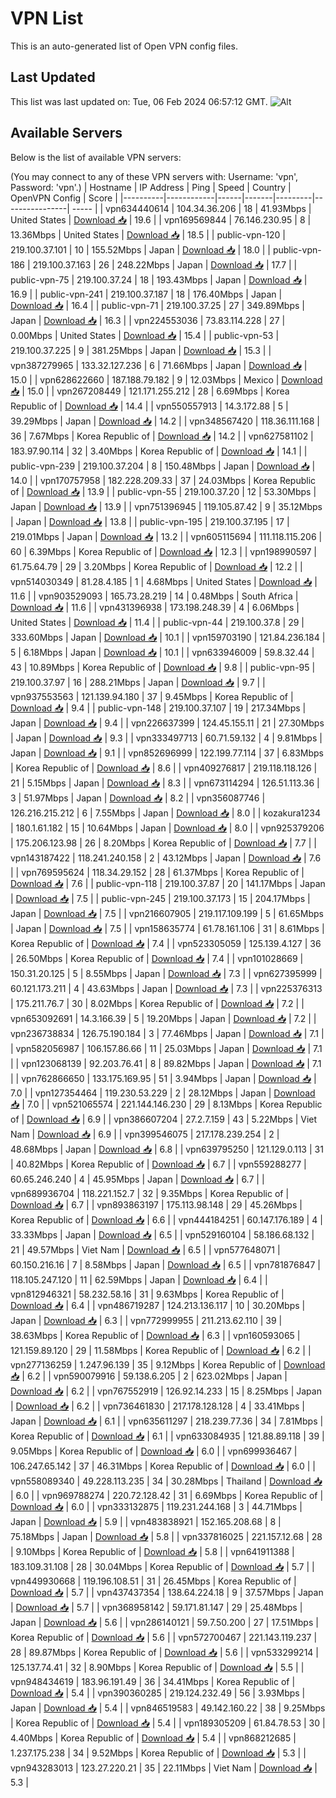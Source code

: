 # VPN List

This is an auto-generated list of Open VPN config files.

## Last Updated

This list was last updated on: Tue, 06 Feb 2024 06:57:12 GMT.
![Alt](https://repobeats.axiom.co/api/embed/186b98318ef1479477931607c1ad7d823f12451f.svg "Repobeats analytics image")

## Available Servers

Below is the list of available VPN servers:

(You may connect to any of these VPN servers with: Username: 'vpn', Password: 'vpn'.)
| Hostname | IP Address | Ping | Speed | Country | OpenVPN Config | Score |
|----------|------------|------|-------|---------|----------------| ----- |
| vpn634440614 | 104.34.36.206 | 18 | 41.93Mbps | United States | [Download 📥](./configs/server_0_US.ovpn) | 19.6 |
| vpn169569844 | 76.146.230.95 | 8 | 13.36Mbps | United States | [Download 📥](./configs/server_1_US.ovpn) | 18.5 |
| public-vpn-120 | 219.100.37.101 | 10 | 155.52Mbps | Japan | [Download 📥](./configs/server_2_JP.ovpn) | 18.0 |
| public-vpn-186 | 219.100.37.163 | 26 | 248.22Mbps | Japan | [Download 📥](./configs/server_3_JP.ovpn) | 17.7 |
| public-vpn-75 | 219.100.37.24 | 18 | 193.43Mbps | Japan | [Download 📥](./configs/server_4_JP.ovpn) | 16.9 |
| public-vpn-241 | 219.100.37.187 | 18 | 176.40Mbps | Japan | [Download 📥](./configs/server_5_JP.ovpn) | 16.4 |
| public-vpn-71 | 219.100.37.25 | 27 | 349.89Mbps | Japan | [Download 📥](./configs/server_6_JP.ovpn) | 16.3 |
| vpn224553036 | 73.83.114.228 | 27 | 0.00Mbps | United States | [Download 📥](./configs/server_7_US.ovpn) | 15.4 |
| public-vpn-53 | 219.100.37.225 | 9 | 381.25Mbps | Japan | [Download 📥](./configs/server_8_JP.ovpn) | 15.3 |
| vpn387279965 | 133.32.127.236 | 6 | 71.66Mbps | Japan | [Download 📥](./configs/server_9_JP.ovpn) | 15.0 |
| vpn628622660 | 187.188.79.182 | 9 | 12.03Mbps | Mexico | [Download 📥](./configs/server_10_MX.ovpn) | 15.0 |
| vpn267208449 | 121.171.255.212 | 28 | 6.69Mbps | Korea Republic of | [Download 📥](./configs/server_11_KR.ovpn) | 14.4 |
| vpn550557913 | 14.3.172.88 | 5 | 39.29Mbps | Japan | [Download 📥](./configs/server_12_JP.ovpn) | 14.2 |
| vpn348567420 | 118.36.111.168 | 36 | 7.67Mbps | Korea Republic of | [Download 📥](./configs/server_13_KR.ovpn) | 14.2 |
| vpn627581102 | 183.97.90.114 | 32 | 3.40Mbps | Korea Republic of | [Download 📥](./configs/server_14_KR.ovpn) | 14.1 |
| public-vpn-239 | 219.100.37.204 | 8 | 150.48Mbps | Japan | [Download 📥](./configs/server_15_JP.ovpn) | 14.0 |
| vpn170757958 | 182.228.209.33 | 37 | 24.03Mbps | Korea Republic of | [Download 📥](./configs/server_16_KR.ovpn) | 13.9 |
| public-vpn-55 | 219.100.37.20 | 12 | 53.30Mbps | Japan | [Download 📥](./configs/server_17_JP.ovpn) | 13.9 |
| vpn751396945 | 119.105.87.42 | 9 | 35.12Mbps | Japan | [Download 📥](./configs/server_18_JP.ovpn) | 13.8 |
| public-vpn-195 | 219.100.37.195 | 17 | 219.01Mbps | Japan | [Download 📥](./configs/server_19_JP.ovpn) | 13.2 |
| vpn605115694 | 111.118.115.206 | 60 | 6.39Mbps | Korea Republic of | [Download 📥](./configs/server_20_KR.ovpn) | 12.3 |
| vpn198990597 | 61.75.64.79 | 29 | 3.20Mbps | Korea Republic of | [Download 📥](./configs/server_21_KR.ovpn) | 12.2 |
| vpn514030349 | 81.28.4.185 | 1 | 4.68Mbps | United States | [Download 📥](./configs/server_22_US.ovpn) | 11.6 |
| vpn903529093 | 165.73.28.219 | 14 | 0.48Mbps | South Africa | [Download 📥](./configs/server_23_ZA.ovpn) | 11.6 |
| vpn431396938 | 173.198.248.39 | 4 | 6.06Mbps | United States | [Download 📥](./configs/server_24_US.ovpn) | 11.4 |
| public-vpn-44 | 219.100.37.8 | 29 | 333.60Mbps | Japan | [Download 📥](./configs/server_25_JP.ovpn) | 10.1 |
| vpn159703190 | 121.84.236.184 | 5 | 6.18Mbps | Japan | [Download 📥](./configs/server_26_JP.ovpn) | 10.1 |
| vpn633946009 | 59.8.32.44 | 43 | 10.89Mbps | Korea Republic of | [Download 📥](./configs/server_27_KR.ovpn) | 9.8 |
| public-vpn-95 | 219.100.37.97 | 16 | 288.21Mbps | Japan | [Download 📥](./configs/server_28_JP.ovpn) | 9.7 |
| vpn937553563 | 121.139.94.180 | 37 | 9.45Mbps | Korea Republic of | [Download 📥](./configs/server_29_KR.ovpn) | 9.4 |
| public-vpn-148 | 219.100.37.107 | 19 | 217.34Mbps | Japan | [Download 📥](./configs/server_30_JP.ovpn) | 9.4 |
| vpn226637399 | 124.45.155.11 | 21 | 27.30Mbps | Japan | [Download 📥](./configs/server_31_JP.ovpn) | 9.3 |
| vpn333497713 | 60.71.59.132 | 4 | 9.81Mbps | Japan | [Download 📥](./configs/server_32_JP.ovpn) | 9.1 |
| vpn852696999 | 122.199.77.114 | 37 | 6.83Mbps | Korea Republic of | [Download 📥](./configs/server_33_KR.ovpn) | 8.6 |
| vpn409276817 | 219.118.118.126 | 21 | 5.15Mbps | Japan | [Download 📥](./configs/server_34_JP.ovpn) | 8.3 |
| vpn673114294 | 126.51.113.36 | 3 | 51.97Mbps | Japan | [Download 📥](./configs/server_35_JP.ovpn) | 8.2 |
| vpn356087746 | 126.216.215.212 | 6 | 7.55Mbps | Japan | [Download 📥](./configs/server_36_JP.ovpn) | 8.0 |
| kozakura1234 | 180.1.61.182 | 15 | 10.64Mbps | Japan | [Download 📥](./configs/server_37_JP.ovpn) | 8.0 |
| vpn925379206 | 175.206.123.98 | 26 | 8.20Mbps | Korea Republic of | [Download 📥](./configs/server_38_KR.ovpn) | 7.7 |
| vpn143187422 | 118.241.240.158 | 2 | 43.12Mbps | Japan | [Download 📥](./configs/server_39_JP.ovpn) | 7.6 |
| vpn769595624 | 118.34.29.152 | 28 | 61.37Mbps | Korea Republic of | [Download 📥](./configs/server_40_KR.ovpn) | 7.6 |
| public-vpn-118 | 219.100.37.87 | 20 | 141.17Mbps | Japan | [Download 📥](./configs/server_41_JP.ovpn) | 7.5 |
| public-vpn-245 | 219.100.37.173 | 15 | 204.17Mbps | Japan | [Download 📥](./configs/server_42_JP.ovpn) | 7.5 |
| vpn216607905 | 219.117.109.199 | 5 | 61.65Mbps | Japan | [Download 📥](./configs/server_43_JP.ovpn) | 7.5 |
| vpn158635774 | 61.78.161.106 | 31 | 8.61Mbps | Korea Republic of | [Download 📥](./configs/server_44_KR.ovpn) | 7.4 |
| vpn523305059 | 125.139.4.127 | 36 | 26.50Mbps | Korea Republic of | [Download 📥](./configs/server_45_KR.ovpn) | 7.4 |
| vpn101028669 | 150.31.20.125 | 5 | 8.55Mbps | Japan | [Download 📥](./configs/server_46_JP.ovpn) | 7.3 |
| vpn627395999 | 60.121.173.211 | 4 | 43.63Mbps | Japan | [Download 📥](./configs/server_47_JP.ovpn) | 7.3 |
| vpn225376313 | 175.211.76.7 | 30 | 8.02Mbps | Korea Republic of | [Download 📥](./configs/server_48_KR.ovpn) | 7.2 |
| vpn653092691 | 14.3.166.39 | 5 | 19.20Mbps | Japan | [Download 📥](./configs/server_49_JP.ovpn) | 7.2 |
| vpn236738834 | 126.75.190.184 | 3 | 77.46Mbps | Japan | [Download 📥](./configs/server_50_JP.ovpn) | 7.1 |
| vpn582056987 | 106.157.86.66 | 11 | 25.03Mbps | Japan | [Download 📥](./configs/server_51_JP.ovpn) | 7.1 |
| vpn123068139 | 92.203.76.41 | 8 | 89.82Mbps | Japan | [Download 📥](./configs/server_52_JP.ovpn) | 7.1 |
| vpn762866650 | 133.175.169.95 | 51 | 3.94Mbps | Japan | [Download 📥](./configs/server_53_JP.ovpn) | 7.0 |
| vpn127354464 | 119.230.53.229 | 2 | 28.12Mbps | Japan | [Download 📥](./configs/server_54_JP.ovpn) | 7.0 |
| vpn521065574 | 221.144.146.230 | 29 | 8.13Mbps | Korea Republic of | [Download 📥](./configs/server_55_KR.ovpn) | 6.9 |
| vpn386607204 | 27.2.7.159 | 43 | 5.22Mbps | Viet Nam | [Download 📥](./configs/server_56_VN.ovpn) | 6.9 |
| vpn399546075 | 217.178.239.254 | 2 | 48.68Mbps | Japan | [Download 📥](./configs/server_57_JP.ovpn) | 6.8 |
| vpn639795250 | 121.129.0.113 | 31 | 40.82Mbps | Korea Republic of | [Download 📥](./configs/server_58_KR.ovpn) | 6.7 |
| vpn559288277 | 60.65.246.240 | 4 | 45.95Mbps | Japan | [Download 📥](./configs/server_59_JP.ovpn) | 6.7 |
| vpn689936704 | 118.221.152.7 | 32 | 9.35Mbps | Korea Republic of | [Download 📥](./configs/server_60_KR.ovpn) | 6.7 |
| vpn893863197 | 175.113.98.148 | 29 | 45.26Mbps | Korea Republic of | [Download 📥](./configs/server_61_KR.ovpn) | 6.6 |
| vpn444184251 | 60.147.176.189 | 4 | 33.33Mbps | Japan | [Download 📥](./configs/server_62_JP.ovpn) | 6.5 |
| vpn529160104 | 58.186.68.132 | 21 | 49.57Mbps | Viet Nam | [Download 📥](./configs/server_63_VN.ovpn) | 6.5 |
| vpn577648071 | 60.150.216.16 | 7 | 8.58Mbps | Japan | [Download 📥](./configs/server_64_JP.ovpn) | 6.5 |
| vpn781876847 | 118.105.247.120 | 11 | 62.59Mbps | Japan | [Download 📥](./configs/server_65_JP.ovpn) | 6.4 |
| vpn812946321 | 58.232.58.16 | 31 | 9.63Mbps | Korea Republic of | [Download 📥](./configs/server_66_KR.ovpn) | 6.4 |
| vpn486719287 | 124.213.136.117 | 10 | 30.20Mbps | Japan | [Download 📥](./configs/server_67_JP.ovpn) | 6.3 |
| vpn772999955 | 211.213.62.110 | 39 | 38.63Mbps | Korea Republic of | [Download 📥](./configs/server_68_KR.ovpn) | 6.3 |
| vpn160593065 | 121.159.89.120 | 29 | 11.58Mbps | Korea Republic of | [Download 📥](./configs/server_69_KR.ovpn) | 6.2 |
| vpn277136259 | 1.247.96.139 | 35 | 9.12Mbps | Korea Republic of | [Download 📥](./configs/server_70_KR.ovpn) | 6.2 |
| vpn590079916 | 59.138.6.205 | 2 | 623.02Mbps | Japan | [Download 📥](./configs/server_71_JP.ovpn) | 6.2 |
| vpn767552919 | 126.92.14.233 | 15 | 8.25Mbps | Japan | [Download 📥](./configs/server_72_JP.ovpn) | 6.2 |
| vpn736461830 | 217.178.128.128 | 4 | 33.41Mbps | Japan | [Download 📥](./configs/server_73_JP.ovpn) | 6.1 |
| vpn635611297 | 218.239.77.36 | 34 | 7.81Mbps | Korea Republic of | [Download 📥](./configs/server_74_KR.ovpn) | 6.1 |
| vpn633084935 | 121.88.89.118 | 39 | 9.05Mbps | Korea Republic of | [Download 📥](./configs/server_75_KR.ovpn) | 6.0 |
| vpn699936467 | 106.247.65.142 | 37 | 46.31Mbps | Korea Republic of | [Download 📥](./configs/server_76_KR.ovpn) | 6.0 |
| vpn558089340 | 49.228.113.235 | 34 | 30.28Mbps | Thailand | [Download 📥](./configs/server_77_TH.ovpn) | 6.0 |
| vpn969788274 | 220.72.128.42 | 31 | 6.69Mbps | Korea Republic of | [Download 📥](./configs/server_78_KR.ovpn) | 6.0 |
| vpn333132875 | 119.231.244.168 | 3 | 44.71Mbps | Japan | [Download 📥](./configs/server_79_JP.ovpn) | 5.9 |
| vpn483838921 | 152.165.208.68 | 8 | 75.18Mbps | Japan | [Download 📥](./configs/server_80_JP.ovpn) | 5.8 |
| vpn337816025 | 221.157.12.68 | 28 | 9.10Mbps | Korea Republic of | [Download 📥](./configs/server_81_KR.ovpn) | 5.8 |
| vpn641911388 | 183.109.31.108 | 28 | 30.04Mbps | Korea Republic of | [Download 📥](./configs/server_82_KR.ovpn) | 5.7 |
| vpn449930668 | 119.196.108.51 | 31 | 26.45Mbps | Korea Republic of | [Download 📥](./configs/server_83_KR.ovpn) | 5.7 |
| vpn437437354 | 138.64.224.18 | 9 | 37.57Mbps | Japan | [Download 📥](./configs/server_84_JP.ovpn) | 5.7 |
| vpn368958142 | 59.171.81.147 | 29 | 25.48Mbps | Japan | [Download 📥](./configs/server_85_JP.ovpn) | 5.6 |
| vpn286140121 | 59.7.50.200 | 27 | 17.51Mbps | Korea Republic of | [Download 📥](./configs/server_86_KR.ovpn) | 5.6 |
| vpn572700467 | 221.143.119.237 | 28 | 89.87Mbps | Korea Republic of | [Download 📥](./configs/server_87_KR.ovpn) | 5.6 |
| vpn533299214 | 125.137.74.41 | 32 | 8.90Mbps | Korea Republic of | [Download 📥](./configs/server_88_KR.ovpn) | 5.5 |
| vpn948434619 | 183.96.191.49 | 36 | 34.41Mbps | Korea Republic of | [Download 📥](./configs/server_89_KR.ovpn) | 5.4 |
| vpn390360285 | 219.124.232.49 | 56 | 3.93Mbps | Japan | [Download 📥](./configs/server_90_JP.ovpn) | 5.4 |
| vpn846519583 | 49.142.160.22 | 38 | 9.25Mbps | Korea Republic of | [Download 📥](./configs/server_91_KR.ovpn) | 5.4 |
| vpn189305209 | 61.84.78.53 | 30 | 4.40Mbps | Korea Republic of | [Download 📥](./configs/server_92_KR.ovpn) | 5.4 |
| vpn868212685 | 1.237.175.238 | 34 | 9.52Mbps | Korea Republic of | [Download 📥](./configs/server_93_KR.ovpn) | 5.3 |
| vpn943283013 | 123.27.220.21 | 35 | 22.11Mbps | Viet Nam | [Download 📥](./configs/server_94_VN.ovpn) | 5.3 |
